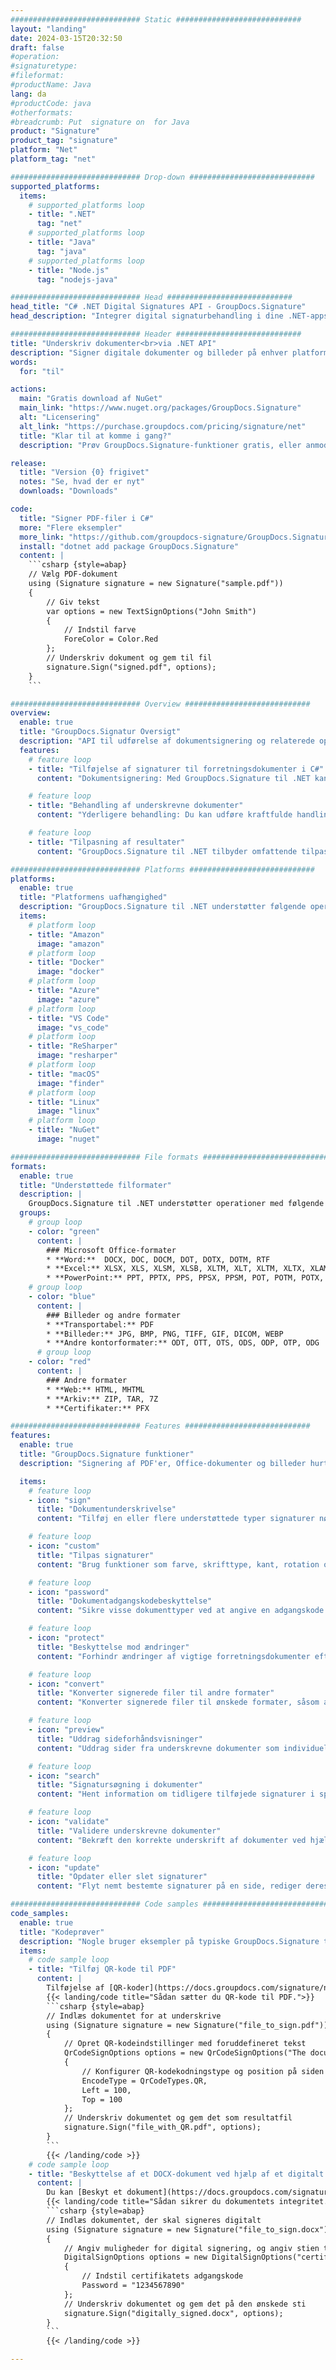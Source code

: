 ```yaml
---
############################# Static ############################
layout: "landing"
date: 2024-03-15T20:32:50
draft: false
#operation: 
#signaturetype: 
#fileformat: 
#productName: Java
lang: da
#productCode: java
#otherformats: 
#breadcrumb: Put  signature on  for Java
product: "Signature"
product_tag: "signature"
platform: "Net"
platform_tag: "net"

############################# Drop-down ############################
supported_platforms:
  items:
    # supported_platforms loop
    - title: ".NET"
      tag: "net"
    # supported_platforms loop
    - title: "Java"
      tag: "java"
    # supported_platforms loop
    - title: "Node.js"
      tag: "nodejs-java"

############################# Head ############################
head_title: "C# .NET Digital Signatures API - GroupDocs.Signature"
head_description: "Integrer digital signaturbehandling i dine .NET-apps ved hjælp af GroupDocs.Signature. Beskyt dine filer med signaturer hurtigt og effektivt."

############################# Header ############################
title: "Underskriv dokumenter<br>via .NET API"
description: "Signer digitale dokumenter og billeder på enhver platform ved hjælp af vores fleksible API'er og app-baserede løsninger til programmører og slutbrugere."
words:
  for: "til"

actions:
  main: "Gratis download af NuGet"
  main_link: "https://www.nuget.org/packages/GroupDocs.Signature"
  alt: "Licensering"
  alt_link: "https://purchase.groupdocs.com/pricing/signature/net"
  title: "Klar til at komme i gang?"
  description: "Prøv GroupDocs.Signature-funktioner gratis, eller anmod om en licens"

release:
  title: "Version {0} frigivet"
  notes: "Se, hvad der er nyt"
  downloads: "Downloads"

code:
  title: "Signer PDF-filer i C#"
  more: "Flere eksempler"
  more_link: "https://github.com/groupdocs-signature/GroupDocs.Signature-for-.NET"
  install: "dotnet add package GroupDocs.Signature"
  content: |
    ```csharp {style=abap}   
    // Vælg PDF-dokument
    using (Signature signature = new Signature("sample.pdf"))
    {
        // Giv tekst
        var options = new TextSignOptions("John Smith")
        {
            // Indstil farve
            ForeColor = Color.Red
        };
        // Underskriv dokument og gem til fil
        signature.Sign("signed.pdf", options);
    }
    ```

############################# Overview ############################
overview:
  enable: true
  title: "GroupDocs.Signatur Oversigt"
  description: "API til udførelse af dokumentsignering og relaterede operationer i .NET-applikationer"
  features:
    # feature loop
    - title: "Tilføjelse af signaturer til forretningsdokumenter i C#"
      content: "Dokumentsignering: Med GroupDocs.Signature til .NET kan du tilføje forskellige typer signaturer, såsom tekst, billeder, stregkoder og digitale certifikater, til PDF- og Office-dokumenter. Denne API giver dig mulighed for at signere dine dokumenter med næsten enhver datatype, inklusive skjulte metadata."

    # feature loop
    - title: "Behandling af underskrevne dokumenter"
      content: "Yderligere behandling: Du kan udføre kraftfulde handlinger på signerede dokumenter ved hjælp af GroupDocs.Signature. Dette omfatter søgning efter eksisterende signaturer i forretningsdokumenter og verificering af dem ved hjælp af specifikke kriterier. Derudover kan du hente dokumentoplysninger og forhåndsvise sider gennem denne .NET API."

    # feature loop
    - title: "Tilpasning af resultater"
      content: "GroupDocs.Signature til .NET tilbyder omfattende tilpasningsmuligheder. Du kan præcist placere signaturer hvor som helst på en dokumentside og justere deres udseende ved hjælp af en række forskellige indstillinger. Desuden understøtter denne API lagring af behandlede dokumenter i en lang række understøttede formater."

############################# Platforms ############################
platforms:
  enable: true
  title: "Platformens uafhængighed"
  description: "GroupDocs.Signature til .NET understøtter følgende operativsystemer, rammer og pakkeadministratorer"
  items:
    # platform loop
    - title: "Amazon"
      image: "amazon"
    # platform loop
    - title: "Docker"
      image: "docker"
    # platform loop
    - title: "Azure"
      image: "azure"
    # platform loop
    - title: "VS Code"
      image: "vs_code"
    # platform loop
    - title: "ReSharper"
      image: "resharper"
    # platform loop
    - title: "macOS"
      image: "finder"
    # platform loop
    - title: "Linux"
      image: "linux"
    # platform loop
    - title: "NuGet"
      image: "nuget"

############################# File formats ############################
formats:
  enable: true
  title: "Understøttede filformater"
  description: |
    GroupDocs.Signature til .NET understøtter operationer med følgende [filformater](https://docs.groupdocs.com/signature/net/supported-document-formats/).
  groups:
    # group loop
    - color: "green"
      content: |
        ### Microsoft Office-formater
        * **Word:**  DOCX, DOC, DOCM, DOT, DOTX, DOTM, RTF
        * **Excel:** XLSX, XLS, XLSM, XLSB, XLTM, XLT, XLTM, XLTX, XLAM, SXC, SpreadsheetML
        * **PowerPoint:** PPT, PPTX, PPS, PPSX, PPSM, POT, POTM, POTX, PPTM
    # group loop
    - color: "blue"
      content: |
        ### Billeder og andre formater
        * **Transportabel:** PDF
        * **Billeder:** JPG, BMP, PNG, TIFF, GIF, DICOM, WEBP
        * **Andre kontorformater:** ODT, OTT, OTS, ODS, ODP, OTP, ODG
      # group loop
    - color: "red"
      content: |
        ### Andre formater
        * **Web:** HTML, MHTML
        * **Arkiv:** ZIP, TAR, 7Z
        * **Certifikater:** PFX

############################# Features ############################
features:
  enable: true
  title: "GroupDocs.Signature funktioner"
  description: "Signering af PDF'er, Office-dokumenter og billeder hurtigt og præcist"

  items:
    # feature loop
    - icon: "sign"
      title: "Dokumentunderskrivelse"
      content: "Tilføj en eller flere understøttede typer signaturer nøjagtigt på enhver specificeret position på forretningsdokumenter."

    # feature loop
    - icon: "custom"
      title: "Tilpas signaturer"
      content: "Brug funktioner som farve, skrifttype, kant, rotation osv. til at konfigurere udseendet af signaturer."

    # feature loop
    - icon: "password"
      title: "Dokumentadgangskodebeskyttelse"
      content: "Sikre visse dokumenttyper ved at angive en adgangskode efter signering."

    # feature loop
    - icon: "protect"
      title: "Beskyttelse mod ændringer"
      content: "Forhindr ændringer af vigtige forretningsdokumenter efter tilføjelse af en signatur med et digitalt certifikat."

    # feature loop
    - icon: "convert"
      title: "Konverter signerede filer til andre formater"
      content: "Konverter signerede filer til ønskede formater, såsom at gemme et Word-dokument som en PDF."

    # feature loop
    - icon: "preview"
      title: "Uddrag sideforhåndsvisninger"
      content: "Uddrag sider fra underskrevne dokumenter som individuelle billeder til fremtidig behandling."

    # feature loop
    - icon: "search"
      title: "Signatursøgning i dokumenter"
      content: "Hent information om tidligere tilføjede signaturer i specifikke dokumenter."

    # feature loop
    - icon: "validate"
      title: "Validere underskrevne dokumenter"
      content: "Bekræft den korrekte underskrift af dokumenter ved hjælp af valideringsfunktioner."

    # feature loop
    - icon: "update"
      title: "Opdater eller slet signaturer"
      content: "Flyt nemt bestemte signaturer på en side, rediger deres tekst eller slet dem uden problemer."

############################# Code samples ############################
code_samples:
  enable: true
  title: "Kodeprøver"
  description: "Nogle bruger eksempler på typiske GroupDocs.Signature til .NET-operationer"
  items:
    # code sample loop
    - title: "Tilføj QR-kode til PDF"
      content: |
        Tilføjelse af [QR-koder](https://docs.groupdocs.com/signature/net/esign-document-with-qr-code-signature/) til specifikke sider med PDF-dokumenter kan forbedre forretningsprocesser. Nedenfor er et eksempel på, hvordan man tilføjer en QR-kode ved hjælp af GroupDocs.Signature.
        {{< landing/code title="Sådan sætter du QR-kode til PDF.">}}
        ```csharp {style=abap}
        // Indlæs dokumentet for at underskrive
        using (Signature signature = new Signature("file_to_sign.pdf"))
        {
            // Opret QR-kodeindstillinger med foruddefineret tekst
            QrCodeSignOptions options = new QrCodeSignOptions("The document is approved by John Smith")
            {
                // Konfigurer QR-kodekodningstype og position på siden
                EncodeType = QrCodeTypes.QR,
                Left = 100,
                Top = 100
            };
            // Underskriv dokumentet og gem det som resultatfil
            signature.Sign("file_with_QR.pdf", options);
        }
        ```
        {{< /landing/code >}}
    # code sample loop
    - title: "Beskyttelse af et DOCX-dokument ved hjælp af et digitalt certifikat"
      content: |
        Du kan [Beskyt et dokument](https://docs.groupdocs.com/signature/net/esign-document-with-digital-signature/) ved hjælp af personlige eller virksomhedssignaturer gemt som digitale certifikater. Sådanne beskyttede dokumenter kan ikke ændres uden at gøre signaturen ugyldig.
        {{< landing/code title="Sådan sikrer du dokumentets integritet.">}}
        ```csharp {style=abap}   
        // Indlæs dokumentet, der skal signeres digitalt
        using (Signature signature = new Signature("file_to_sign.docx"))
        {
            // Angiv muligheder for digital signering, og angiv stien til certifikatfilen
            DigitalSignOptions options = new DigitalSignOptions("certificate.pfx")
            {
                // Indstil certifikatets adgangskode
                Password = "1234567890"
            };
            // Underskriv dokumentet og gem det på den ønskede sti
            signature.Sign("digitally_signed.docx", options);
        }
        ```
        {{< /landing/code >}}

---
```

